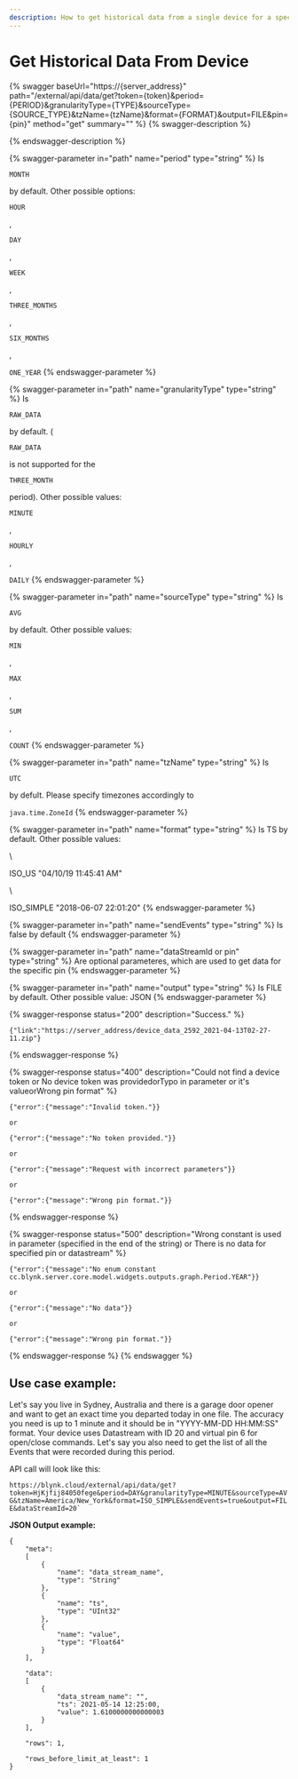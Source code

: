 ```yaml
---
description: How to get historical data from a single device for a specified time range
---
```


# Get Historical Data From Device

{% swagger baseUrl="https://{server_address}" path="/external/api/data/get?token={token}&period={PERIOD}&granularityType={TYPE}&sourceType={SOURCE_TYPE}&tzName={tzName}&format={FORMAT}&output=FILE&pin={pin}" method="get" summary="" %}
{% swagger-description %}

{% endswagger-description %}

{% swagger-parameter in="path" name="period" type="string" %}
Is 

`MONTH`

 by default. Other possible options: 

`HOUR`

, 

`DAY`

, 

`WEEK`

, 

`THREE_MONTHS`

, 

`SIX_MONTHS`

, 

`ONE_YEAR`
{% endswagger-parameter %}

{% swagger-parameter in="path" name="granularityType" type="string" %}
Is 

`RAW_DATA`

 by default. ( 

`RAW_DATA`

 is not supported for the 

`THREE_MONTH`

 period). Other possible values: 

`MINUTE`

, 

`HOURLY`

, 

`DAILY`
{% endswagger-parameter %}

{% swagger-parameter in="path" name="sourceType" type="string" %}
Is 

`AVG`

 by default. Other possible values: 

`MIN`

, 

`MAX`

, 

`SUM`

, 

`COUNT`
{% endswagger-parameter %}

{% swagger-parameter in="path" name="tzName" type="string" %}
Is 

`UTC`

 by defult. Please specify timezones accordingly to 

`java.time.ZoneId`
{% endswagger-parameter %}

{% swagger-parameter in="path" name="format" type="string" %}
Is TS by default. Other possible values:

\


ISO_US "04/10/19 11:45:41 AM"

\


ISO_SIMPLE "2018-06-07 22:01:20"
{% endswagger-parameter %}

{% swagger-parameter in="path" name="sendEvents" type="string" %}
Is false by default
{% endswagger-parameter %}

{% swagger-parameter in="path" name="dataStreamId or pin" type="string" %}
Are optional parameteres, which are used to get data for the specific pin
{% endswagger-parameter %}

{% swagger-parameter in="path" name="output" type="string" %}
Is FILE by default. Other possible value: JSON
{% endswagger-parameter %}

{% swagger-response status="200" description="Success." %}
```
{"link":"https://server_address/device_data_2592_2021-04-13T02-27-11.zip"}
```
{% endswagger-response %}

{% swagger-response status="400" description="Could not find a device token or No device token was providedorTypo in parameter or it's valueorWrong pin format" %}
```
{"error":{"message":"Invalid token."}}

or

{"error":{"message":"No token provided."}}

or

{"error":{"message":"Request with incorrect parameters"}}

or

{"error":{"message":"Wrong pin format."}}
```
{% endswagger-response %}

{% swagger-response status="500" description="Wrong constant is used in parameter (specified in the end of the string)
or
There is no data for specified pin or datastream" %}
```
{"error":{"message":"No enum constant cc.blynk.server.core.model.widgets.outputs.graph.Period.YEAR"}}

or

{"error":{"message":"No data"}}

or

{"error":{"message":"Wrong pin format."}}
```
{% endswagger-response %}
{% endswagger %}

## **Use case example:**

Let's say you live in Sydney, Australia and there is a garage door opener and want to get an exact time you departed today in one file. The accuracy you need is up to 1 minute and it should be in "YYYY-MM-DD HH:MM:SS" format. Your device uses Datastream with ID 20 and virtual pin 6 for open/close commands. Let's say you also need to get the list of all the Events that were recorded during this period.&#x20;

API call will look like this:&#x20;

`` https://blynk.cloud/external/api/data/get?token=HjKjfij84050fege&period=DAY&granularityType=MINUTE&sourceType=AVG&tzName=America/New_York&format=ISO_SIMPLE&sendEvents=true&output=FILE&dataStreamId=20` ``



**JSON Output example:**

```
{
    "meta":
    [
        {
            "name": "data_stream_name",
            "type": "String"
        },
        {
            "name": "ts",
            "type": "UInt32"
        },
        {
            "name": "value",
            "type": "Float64"
        }
    ],

    "data":
    [
        {
            "data_stream_name": "",
            "ts": 2021-05-14 12:25:00,
            "value": 1.6100000000000003
        }
    ],

    "rows": 1,

    "rows_before_limit_at_least": 1
}
```

